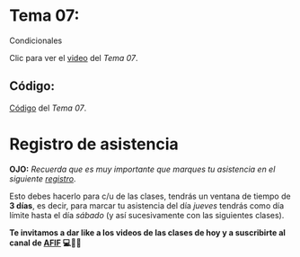  # __Tema 07:__ 
Condicionales


Clic para ver el [video](https://youtu.be/ji4BGQjq48I) del _Tema 07_.


## Código:
[Código]() del _Tema 07_.



# Registro de asistencia
__OJO:__ _Recuerda que es muy importante que marques tu asistencia en el siguiente [registro](https://docs.google.com/forms/d/e/1FAIpQLSdFm3hGdCzqkHaepp9FiOYeD6jQyZGhhvnGSfU6f5KSpgDSJw/viewform?usp=sf_link)_.

Esto debes hacerlo para c/u de las clases, tendrás un ventana de tiempo de __3 días__, es decir, para marcar tu asistencia del día _jueves_ tendrás como día límite hasta el día _sábado_ (y así sucesivamente con las siguientes clases).

__Te invitamos a dar like a los videos de las clases de hoy y a suscribirte al canal de [AFIF](https://www.youtube.com/channel/UCCoXhG-Jl1e1VZIezRn8Y3Q) :computer::snake::sunglasses:__
